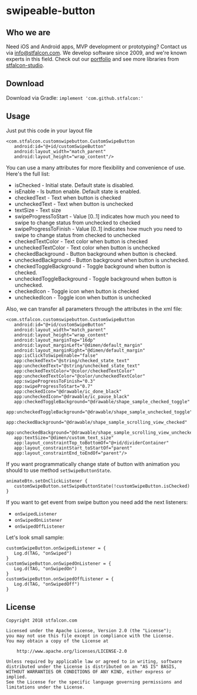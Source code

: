 # swipeable-button
## Who we are
Need iOS and Android apps, MVP development or prototyping? Contact us via info@stfalcon.com. We develop software since 2009, and we're known experts in this field. Check out our [portfolio](https://stfalcon.com/en/portfolio) and see more libraries from [stfalcon-studio](https://stfalcon-studio.github.io/).

## Download
Download via Gradle:
```implement 'com.github.stfalcon:'```

## Usage
Just put this code in your layout file

```
<com.stfalcon.customswipebutton.CustomSwipeButton
   android:id="@+id/customSwipeButton"
   android:layout_width="match_parent"
   android:layout_height="wrap_content"/>
```

You can use a many attributes for more flexibility and convenience of use. Here's the full list:
- isChecked - Initial state. Default state is disabled.
- isEnable - Is button enable. Default state is enabled.
- checkedText - Text when button is checked
- uncheckedText - Text when button is unchecked
- textSize - Text size
- swipeProgressToStart - Value [0..1] indicates how much you need to swipe to change status from unchecked to checked
- swipeProgressToFinish - Value [0..1] indicates how much you need to swipe to change status from checked to unchecked
- checkedTextColor - Text color when button is checked
- uncheckedTextColor - Text color when button is unchecked
- checkedBackground - Button background when button is checked.
- uncheckedBackground - Button background when button is unchecked.
- checkedToggleBackground - Toggle background when button is checked.
- uncheckedToggleBackground - Toggle background when button is unchecked.
- checkedIcon - Toggle icon when button is checked
- uncheckedIcon - Toggle icon when button is unchecked

Also, we can transfer all parameters through the attributes in the xml file:
```
<com.stfalcon.customswipebutton.CustomSwipeButton
   android:id="@+id/customSwipeButton"
   android:layout_width="match_parent"
   android:layout_height="wrap_content"
   android:layout_marginTop="16dp"
   android:layout_marginLeft="@dimen/default_margin"
   android:layout_marginRight="@dimen/default_margin"
   app:isClickToSwipeEnable="false"
   app:checkedText="@string/checked_state_text"
   app:uncheckedText="@string/unchecked_state_text"
   app:checkedTextColor="@color/checkedTextColor"
   app:uncheckedTextColor="@color/uncheckedTextColor"
   app:swipeProgressToFinish="0.3"
   app:swipeProgressToStart="0.7"
   app:checkedIcon="@drawable/ic_done_black"
   app:uncheckedIcon="@drawable/ic_pause_black"
   app:checkedToggleBackground="@drawable/shape_sample_checked_toggle"
   app:uncheckedToggleBackground="@drawable/shape_sample_unchecked_toggle"
   app:checkedBackground="@drawable/shape_sample_scrolling_view_checked"
   app:uncheckedBackground="@drawable/shape_sample_scrolling_view_unchecked"
   app:textSize="@dimen/custom_text_size"
   app:layout_constraintTop_toBottomOf="@+id/dividerContainer"
   app:layout_constraintStart_toStartOf="parent"
   app:layout_constraintEnd_toEndOf="parent"/>
```

If you want programmatically change state of button with animation you should to use method `setSwipeButtonState`.
```
animateBtn.setOnClickListener {
   customSwipeButton.setSwipeButtonState(!customSwipeButton.isChecked)
}
```
If you want to get event from swipe button you need add the next listeners:
 - `onSwipedListener`
 - `onSwipedOnListener`
 - `onSwipedOffListener`

Let's look small sample:
```
customSwipeButton.onSwipedListener = {
   Log.d(TAG, "onSwiped")
}
customSwipeButton.onSwipedOnListener = {
   Log.d(TAG, "onSwipedOn")
}
customSwipeButton.onSwipedOffListener = {
   Log.d(TAG, "onSwipedOff")
}
```
## License
```
Copyright 2018 stfalcon.com

Licensed under the Apache License, Version 2.0 (the "License");
you may not use this file except in compliance with the License.
You may obtain a copy of the License at

    http://www.apache.org/licenses/LICENSE-2.0

Unless required by applicable law or agreed to in writing, software
distributed under the License is distributed on an "AS IS" BASIS,
WITHOUT WARRANTIES OR CONDITIONS OF ANY KIND, either express or implied.
See the License for the specific language governing permissions and
limitations under the License.
```
